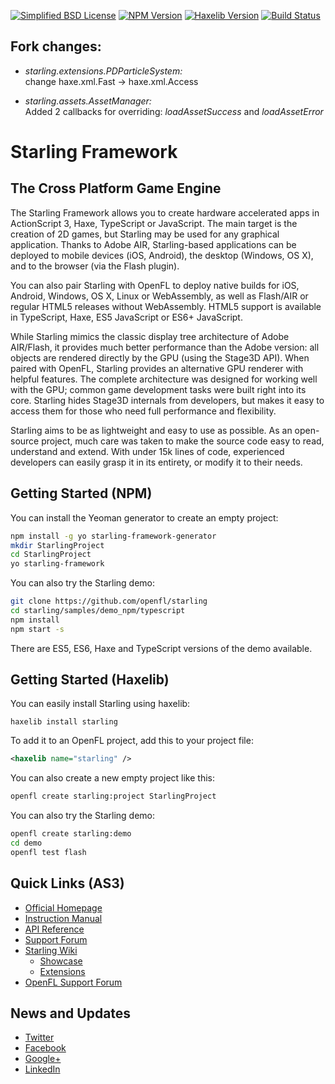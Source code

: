 [![Simplified BSD License](https://img.shields.io/badge/license-BSD-blue.svg?style=flat)](LICENSE.md) [![NPM Version](https://img.shields.io/npm/v/starling-framework.svg?style=flat)](http://npmjs.com/package/starling-framework) [![Haxelib Version](https://img.shields.io/github/tag/openfl/starling.svg?style=flat&label=haxelib)](http://lib.haxe.org/p/starling) [![Build Status](https://img.shields.io/circleci/project/github/openfl/starling/master.svg)](https://circleci.com/gh/openfl/starling)

Fork changes:
--
* _starling.extensions.PDParticleSystem:_  
change haxe.xml.Fast -> haxe.xml.Access

* _starling.assets.AssetManager:_  
Added 2 callbacks for overriding: _loadAssetSuccess_ and _loadAssetError_

Starling Framework
==================

The Cross Platform Game Engine
------------------------------

The Starling Framework allows you to create hardware accelerated apps in ActionScript 3, Haxe, TypeScript or JavaScript. The main target is the creation of 2D games, but Starling may be used for any graphical application. Thanks to Adobe AIR, Starling-based applications can be deployed to mobile devices (iOS, Android), the desktop (Windows, OS X), and to the browser (via the Flash plugin).

You can also pair Starling with OpenFL to deploy native builds for iOS, Android, Windows, OS X, Linux or WebAssembly, as well as Flash/AIR or regular HTML5 releases without WebAssembly. HTML5 support is available in TypeScript, Haxe, ES5 JavaScript or ES6+ JavaScript.

While Starling mimics the classic display tree architecture of Adobe AIR/Flash, it provides much better performance than the Adobe version: all objects are rendered directly by the GPU (using the Stage3D API). When paired with OpenFL, Starling provides an alternative GPU renderer with helpful features. The complete architecture was designed for working well with the GPU; common game development tasks were built right into its core. Starling hides Stage3D internals from developers, but makes it easy to access them for those who need full performance and flexibility.

Starling aims to be as lightweight and easy to use as possible. As an open-source project, much care was taken to make the source code easy to read, understand and extend. With under 15k lines of code, experienced developers can easily grasp it in its entirety, or modify it to their needs.

Getting Started (NPM)
---------------------

You can install the Yeoman generator to create an empty project:

```bash
npm install -g yo starling-framework-generator
mkdir StarlingProject
cd StarlingProject
yo starling-framework
```

You can also try the Starling demo:

```bash
git clone https://github.com/openfl/starling
cd starling/samples/demo_npm/typescript
npm install
npm start -s
```

There are ES5, ES6, Haxe and TypeScript versions of the demo available.

Getting Started (Haxelib)
-------------------------

You can easily install Starling using haxelib:

    haxelib install starling

To add it to an OpenFL project, add this to your project file:

```xml
<haxelib name="starling" />
```

You can also create a new empty project like this:

```bash
openfl create starling:project StarlingProject
```

You can also try the Starling demo:

```bash
openfl create starling:demo
cd demo
openfl test flash
```

Quick Links (AS3)
-----------------

* [Official Homepage](http://www.starling-framework.org)
* [Instruction Manual](http://manual.starling-framework.org)
* [API Reference](http://doc.starling-framework.org)
* [Support Forum](http://forum.starling-framework.org)
* [Starling Wiki](http://wiki.starling-framework.org)
  * [Showcase](http://wiki.starling-framework.org/games/start)
  * [Extensions](http://wiki.starling-framework.org/extensions/start)
* [OpenFL Support Forum](http://community.openfl.org)

News and Updates
----------------

* [Twitter](https://twitter.com/gamua)
* [Facebook](https://facebook.com/gamua.co)
* [Google+](https://www.google.com/+gamua)
* [LinkedIn](https://www.linkedin.com/company/gamua)
